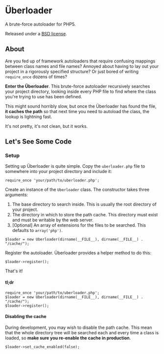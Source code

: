 Überloader
==========

A brute-force autoloader for PHP5.

Released under a [BSD license](http://en.wikipedia.org/wiki/BSD_licenses).

About
-----

Are you fed up of framework autoloaders that require confusing mappings between class names and file names? Annoyed about having to lay out your project in a rigorously specified structure? Or just bored of writing `require_once` dozens of times?

**Enter the Überloader**. This brute-force autoloader recursively searches your project directory, looking inside every PHP file to find where the class you're trying to use has been defined.

This might sound horribly slow, but once the Überloader has found the file, **it caches the path** so that next time you need to autoload the class, the lookup is lightning fast.

It's not pretty, it's not clean, but it works.

Let's See Some Code
-------------------

### Setup ###

Setting up Überloader is quite simple. Copy the `uberloader.php` file to somewhere into your project directory and include it:

`require_once 'your/path/to/uberloader.php';`

Create an instance of the `Uberloader` class. The constructor takes three arguments:

1. The base directory to search inside. This is usually the root directory of your project.
2. The directory in which to store the path cache. This directory must exist and must be writable by the web server.
3. [Optional] An array of extensions for the files to be searched. This defaults to `array('php')`.


`$loader = new Uberloader(dirname(__FILE__), dirname(__FILE__) . "/cache/");`

Register the autoloader. Überloader provides a helper method to do this:

`$loader->register();`

That's it!

#### tl;dr ####

    require_once 'your/path/to/uberloader.php';
    $loader = new Uberloader(dirname(__FILE__), dirname(__FILE__) . "/cache/");
    $loader->register();

#### Disabling the cache ####

During development, you may wish to disable the path cache. This mean that the whole directory tree will be searched each and every time a class is loaded, so **make sure you re-enable the cache in production**.

`$loader->set_cache_enabled(false);`

